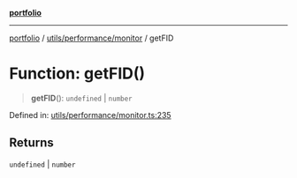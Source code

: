 [**portfolio**](../../../../README.md)

***

[portfolio](../../../../modules.md) / [utils/performance/monitor](../README.md) / getFID

# Function: getFID()

> **getFID**(): `undefined` \| `number`

Defined in: [utils/performance/monitor.ts:235](https://github.com/tnorlund/Portfolio/blob/a37be83d8c37614550e16ffd25854d71a9625bb4/portfolio/utils/performance/monitor.ts#L235)

## Returns

`undefined` \| `number`
